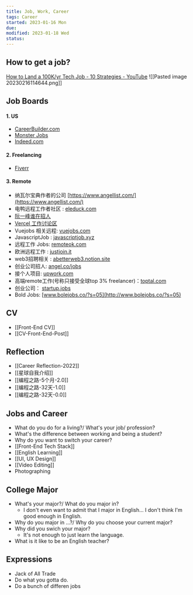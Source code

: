 ```yaml
---
title: Job, Work, Career
tags: Career
started: 2023-01-16 Mon
due:
modified: 2023-01-18 Wed
status:
---
```

## How to get a job?
[How to Land a 100K/yr Tech Job - 10 Strategies - YouTube](https://www.youtube.com/watch?v=Xg9ihH15Uto&list=RDCMUCsBjURrPoezykLs9EqgamOA&index=34)
![[Pasted image 20230216114644.png]]
## Job Boards
#### 1. US
- [CareerBuilder.com](https://www.careerbuilder.com/job/J2S65J6B9TD8ZSTSLFJ)
- [Monster Jobs](https://www.monster.com/jobs/search?q=front-end+developer&where=Remote&page=2&so=m.h.s)
- [Indeed.com](https://www.indeed.com/jobs?q=front+end+developer+junior&l=Remote&from=searchOnHP&vjk=1eb106aadea21178)
#### 2. Freelancing
- [Fiverr](https://www.fiverr.com/?source=top_nav)
#### 3. Remote
- 纳瓦尔宝典作者的公司 [https://www.angellist.com/](https://www.angellist.com/)
- 电鸭远程工作者社区 : [eleduck.com](https://eleduck.com/)
- [阮一峰谁在招人](https://github.com/ruanyf/weekly/issues/2960)
- [Vercel 工作讨论区](https://github.com/vercel/next.js/discussions/44541)
- Vuejobs 相关远程: [vuejobs.com](http://vuejobs.com/)
- JavascriptJob : [javascriptjob.xyz](https://javascriptjob.xyz/)
- 远程工作 Jobs: [remoteok.com](http://remoteok.com/)
- 欧洲远程工作 : [justjoin.it](http://justjoin.it/)
- web3招聘相关 : [abetterweb3.notion.site](https://abetterweb3.notion.site/)
- 创业公司招人: [angel.co/jobs](http://angel.co/jobs)
- 接个人项目: [upwork.com](http://upwork.com/)
- 高端remote工作(号称只接受全球top 3% freelancer)：[toptal.com](http://toptal.com/)
- 创业公司： [startup.jobs](https://startup.jobs/)
- Bold Jobs: [www.bolejobs.co/?s=05](http://www.bolejobs.co/?s=05)
## CV
- [[Front-End CV]]
- [[CV-Front-End-Post]]
## Reflection
- [[Career Reflection-2022]]
- [[星球自我介绍]]
- [[编程之路-5个月-2.0]]
- [[编程之路-32天-1.0]]
- [[编程之路-32天-0.0]]
## Jobs and Career
- What do you do for a living?/ What's your job/ profession?
- What's the difference between working and being a student?
- Why do you want to switch your career?
- [[Front-End Tech Stack]]
- [[English Learning]]
- [[UI, UX Design]]
- [[Video Editing]]
- Photographing
## College Major
- What's your major?/ What do you major in?
	- I don't even want to admit that I major in English... I don't think I'm good enough in English.
- Why do you major in ...?/ Why do you choose your current major?
- Why did you swich your major?
	- It's not enough to just learn the language. 
- What is it like to be an English teacher?
## Expressions
- Jack of All Trade
- Do what you gotta do.
- Do a bunch of differen jobs